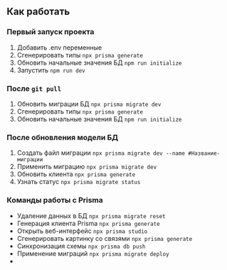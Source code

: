 
## Как работать

### Первый запуск проекта
1. Добавить .env переменные
2. Сгенерировать типы `npx prisma generate`
3. Обновить начальные значения БД `npm run initialize`
4. Запустить `npm run dev`

### После `git pull`
1. Обновить миграции БД `npx prisma migrate dev`
2. Сгенерировать типы `npx prisma generate`
3. Обновить начальные значения БД `npm run initialize`

### После обновления модели БД
1. Создать файл миграции `npx prisma migrate dev --name #Название-миграции`
2. Применить миграцию `npx prisma migrate dev`
3. Обновить клиента `npx prisma generate`
4. Узнать статус `npx prisma migrate status`


### Команды работы с Prisma
* Удаление данных в БД `npx prisma migrate reset`
* Генерация клиента Prisma `npx prisma generate`
* Открыть веб-интерфейс `npx prisma studio`
* Сгенерировать картинку со связями `npx prisma generate`
* Синхронизация схемы `npx prisma db push`
* Применение миграций `npx prisma migrate deploy`
* 



